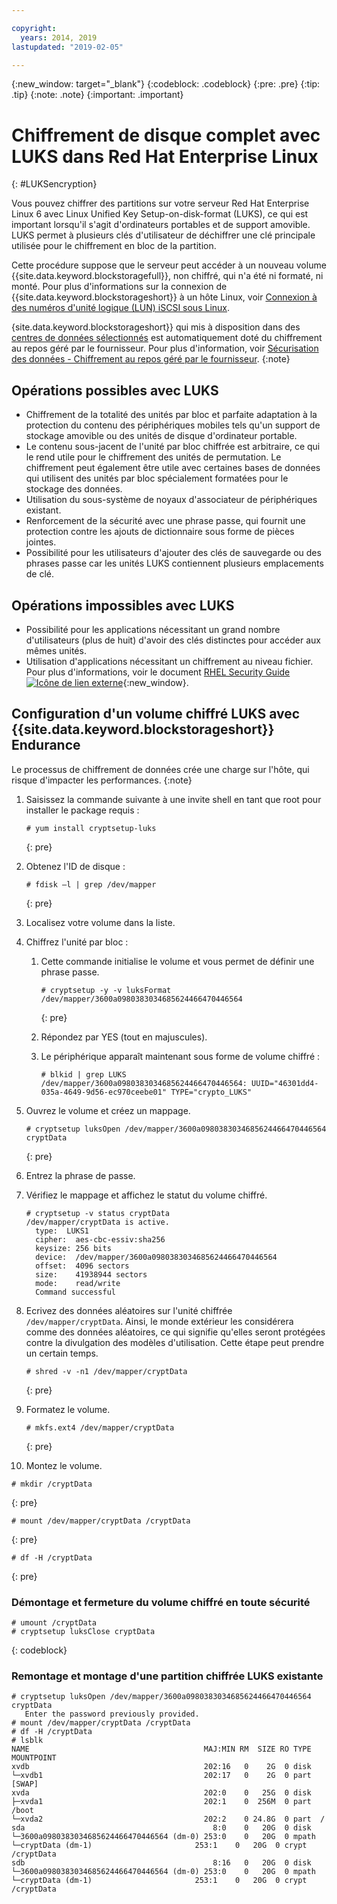 ```yaml
---

copyright:
  years: 2014, 2019
lastupdated: "2019-02-05"

---
```

{:new_window: target="_blank"}
{:codeblock: .codeblock}
{:pre: .pre}
{:tip: .tip}
{:note: .note}
{:important: .important}

# Chiffrement de disque complet avec LUKS dans Red Hat Enterprise Linux
{: #LUKSencryption}

Vous pouvez chiffrer des partitions sur votre serveur Red Hat Enterprise Linux 6 avec Linux Unified Key Setup-on-disk-format (LUKS), ce qui est important lorsqu'il s'agit d'ordinateurs portables et de support amovible. LUKS permet à plusieurs clés d'utilisateur de déchiffrer une clé principale utilisée pour le chiffrement en bloc de la partition.

Cette procédure suppose que le serveur peut accéder à un nouveau volume {{site.data.keyword.blockstoragefull}}, non chiffré, qui n'a été ni formaté, ni monté. Pour plus d'informations sur la connexion de {{site.data.keyword.blockstorageshort}} à un hôte Linux, voir [Connexion à des numéros d'unité logique (LUN) iSCSI sous Linux](/docs/infrastructure/BlockStorage?topic=BlockStorage-mountingLinux).

{site.data.keyword.blockstorageshort}} qui mis à disposition dans des [centres de données sélectionnés](/docs/infrastructure/BlockStorage?topic=BlockStorage-news) est automatiquement doté du chiffrement au repos géré par le fournisseur. Pour plus d'information, voir [Sécurisation des données - Chiffrement au repos géré par le fournisseur](/docs/infrastructure/BlockStorage?topic=BlockStorage-encryption).
{:note}

## Opérations possibles avec LUKS

- Chiffrement de la totalité des unités par bloc et parfaite adaptation à la protection du contenu des périphériques mobiles tels qu'un support de stockage amovible ou des unités de disque d'ordinateur portable.
- Le contenu sous-jacent de l'unité par bloc chiffrée est arbitraire, ce qui le rend utile pour le chiffrement des unités de permutation. Le chiffrement peut également être utile avec certaines bases de données qui utilisent des unités par bloc spécialement formatées pour le stockage des données.
- Utilisation du sous-système de noyaux d'associateur de périphériques existant.
- Renforcement de la sécurité avec une phrase passe, qui fournit une protection contre les ajouts de dictionnaire sous forme de pièces jointes.
- Possibilité pour les utilisateurs d'ajouter des clés de sauvegarde ou des phrases passe car les unités LUKS contiennent plusieurs emplacements de clé.


## Opérations impossibles avec LUKS

- Possibilité pour les applications nécessitant un grand nombre d'utilisateurs (plus de huit) d'avoir des clés distinctes pour accéder aux mêmes unités.
- Utilisation d'applications nécessitant un chiffrement au niveau fichier. Pour plus d'informations, voir le document [RHEL Security Guide ![Icône de lien externe](../../icons/launch-glyph.svg "Icône de lien externe")](https://access.redhat.com/documentation/en-US/Red_Hat_Enterprise_Linux/7/html/Security_Guide/sec-Encryption.html){:new_window}.

## Configuration d'un volume chiffré LUKS avec {{site.data.keyword.blockstorageshort}} Endurance

Le processus de chiffrement de données crée une charge sur l'hôte, qui risque d'impacter les performances.
{:note}

1. Saisissez la commande suivante à une invite shell en tant que root pour installer le package requis :   <br/>
   ```
   # yum install cryptsetup-luks
   ```
   {: pre}
2. Obtenez l'ID de disque :<br/>
   ```
   # fdisk –l | grep /dev/mapper
   ```
   {: pre}
3. Localisez votre volume dans la liste.
4. Chiffrez l'unité par bloc :

   1. Cette commande initialise le volume et vous permet de définir une phrase passe. <br/>

      ```
      # cryptsetup -y -v luksFormat /dev/mapper/3600a0980383034685624466470446564
      ```
      {: pre}

   2. Répondez par YES (tout en majuscules).

   3. Le périphérique apparaît maintenant sous forme de volume chiffré :

      ```
      # blkid | grep LUKS
      /dev/mapper/3600a0980383034685624466470446564: UUID="46301dd4-035a-4649-9d56-ec970ceebe01" TYPE="crypto_LUKS"
      ```

5. Ouvrez le volume et créez un mappage.<br/>
   ```
   # cryptsetup luksOpen /dev/mapper/3600a0980383034685624466470446564 cryptData
   ```
   {: pre}
6. Entrez la phrase de passe.
7. Vérifiez le mappage et affichez le statut du volume chiffré.   <br/>
   ```
   # cryptsetup -v status cryptData
   /dev/mapper/cryptData is active.
     type:  LUKS1
     cipher:  aes-cbc-essiv:sha256
     keysize: 256 bits
     device:  /dev/mapper/3600a0980383034685624466470446564
     offset:  4096 sectors
     size:    41938944 sectors
     mode:    read/write
     Command successful
   ```
8. Ecrivez des données aléatoires sur l'unité chiffrée `/dev/mapper/cryptData`. Ainsi, le monde extérieur les considérera comme des données aléatoires, ce qui signifie qu'elles seront protégées contre la divulgation des modèles d'utilisation. Cette étape peut prendre un certain temps.<br/>
    ```
    # shred -v -n1 /dev/mapper/cryptData
    ```
    {: pre}
9. Formatez le volume.<br/>
   ```
   # mkfs.ext4 /dev/mapper/cryptData
   ```
   {: pre}
10. Montez le volume.<br/>
   ```
   # mkdir /cryptData
   ```
   {: pre}
   ```
   # mount /dev/mapper/cryptData /cryptData
   ```
   {: pre}
   ```
   # df -H /cryptData
   ```
   {: pre}

### Démontage et fermeture du volume chiffré en toute sécurité
   ```
   # umount /cryptData
   # cryptsetup luksClose cryptData
   ```
   {: codeblock}

### Remontage et montage d'une partition chiffrée LUKS existante
   ```
   # cryptsetup luksOpen /dev/mapper/3600a0980383034685624466470446564 cryptData
      Enter the password previously provided.
   # mount /dev/mapper/cryptData /cryptData
   # df -H /cryptData
   # lsblk
   NAME                                       MAJ:MIN RM  SIZE RO TYPE  MOUNTPOINT
   xvdb                                       202:16   0    2G  0 disk
   └─xvdb1                                    202:17   0    2G  0 part  [SWAP]
   xvda                                       202:0    0   25G  0 disk
   ├─xvda1                                    202:1    0  256M  0 part  /boot
   └─xvda2                                    202:2    0 24.8G  0 part  /
   sda                                          8:0    0   20G  0 disk
   └─3600a0980383034685624466470446564 (dm-0) 253:0    0   20G  0 mpath
   └─cryptData (dm-1)                       253:1    0   20G  0 crypt /cryptData
   sdb                                          8:16   0   20G  0 disk
   └─3600a0980383034685624466470446564 (dm-0) 253:0    0   20G  0 mpath
   └─cryptData (dm-1)                       253:1    0   20G  0 crypt /cryptData
   ```
